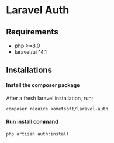 # Laravel Auth

## Requirements 
- php >=8.0
- laravel/ui ^4.1

## Installations

#### Install the composer package

After a fresh laravel installation, run;

```
composer require kometsoft/laravel-auth
```

#### Run install command

```
php artisan auth:install
```
